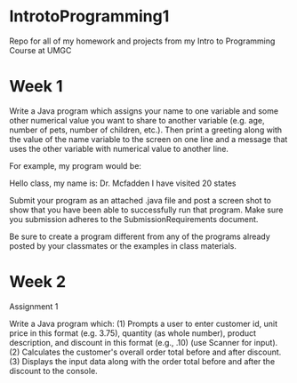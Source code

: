 # IntrotoProgramming1
Repo for all of my homework and projects from my Intro to Programming Course at UMGC

Week 1
=======================================================================================

Write a Java program which assigns your name to one variable and some other numerical value you want to share to another variable (e.g. age, number of pets,  number of children, etc.). Then print a greeting along with the value of the name variable to the screen on one line and a message that uses the other variable with numerical value to another line.

For example, my program would be: 

Hello class, my name is: Dr. Mcfadden
I have visited 20 states

Submit your program as an attached  .java file and post a screen shot to show that you have been able to successfully run that program. Make sure you submission adheres to the SubmissionRequirements document.

Be sure to create a program different from any of the programs already posted by your classmates or the examples in class materials.

Week 2
=============================================================================================================
Assignment 1

Write a Java program which:
(1) Prompts a user to enter customer id, unit price in this format (e.g. 3.75), quantity (as whole number), product description, and discount in this format (e.g., .10) (use Scanner for input).
(2) Calculates the customer's overall order total before and after discount.
(3) Displays the input data along with the order total before and after the discount to the console.
